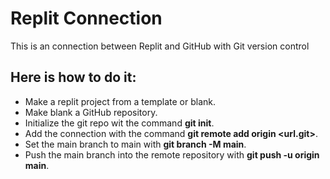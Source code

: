 # Replit Connection
This is an connection between Replit and GitHub with Git version control

## Here is how to do it:
- Make a replit project from a template or blank.
- Make blank a GitHub repository.
- Initialize the git repo wit the command **git init**.
- Add the connection with the command **git remote add origin <url.git>**.
- Set the main branch to main with **git branch -M main**.
- Push the main branch into the remote repository with **git push -u origin main**.